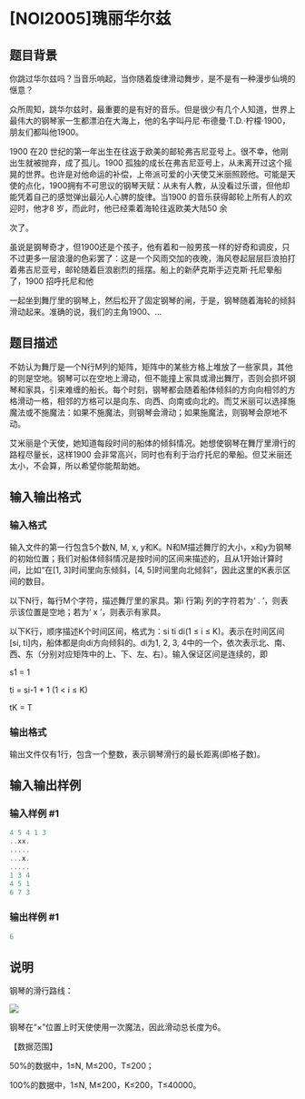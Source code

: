 # [NOI2005]瑰丽华尔兹

## 题目背景

你跳过华尔兹吗？当音乐响起，当你随着旋律滑动舞步，是不是有一种漫步仙境的惬意？

众所周知，跳华尔兹时，最重要的是有好的音乐。但是很少有几个人知道，世界上最伟大的钢琴家一生都漂泊在大海上，他的名字叫丹尼·布德曼·T.D.·柠檬·1900，朋友们都叫他1900。

1900 在20 世纪的第一年出生在往返于欧美的邮轮弗吉尼亚号上。很不幸，他刚出生就被抛弃，成了孤儿。1900 孤独的成长在弗吉尼亚号上，从未离开过这个摇晃的世界。也许是对他命运的补偿，上帝派可爱的小天使艾米丽照顾他。可能是天使的点化，1900拥有不可思议的钢琴天赋：从未有人教，从没看过乐谱，但他却能凭着自己的感觉弹出最沁人心脾的旋律。当1900 的音乐获得邮轮上所有人的欢迎时，他才8 岁，而此时，他已经乘着海轮往返欧美大陆50 余

次了。

虽说是钢琴奇才，但1900还是个孩子，他有着和一般男孩一样的好奇和调皮，只不过更多一层浪漫的色彩罢了：这是一个风雨交加的夜晚，海风卷起层层巨浪拍打着弗吉尼亚号，邮轮随着巨浪剧烈的摇摆。船上的新萨克斯手迈克斯·托尼晕船了，1900 招呼托尼和他

一起坐到舞厅里的钢琴上，然后松开了固定钢琴的闸，于是，钢琴随着海轮的倾斜滑动起来。准确的说，我们的主角1900、…

## 题目描述

不妨认为舞厅是一个N行M列的矩阵，矩阵中的某些方格上堆放了一些家具，其他的则是空地。钢琴可以在空地上滑动，但不能撞上家具或滑出舞厅，否则会损坏钢琴和家具，引来难缠的船长。每个时刻，钢琴都会随着船体倾斜的方向向相邻的方格滑动一格，相邻的方格可以是向东、向西、向南或向北的。而艾米丽可以选择施魔法或不施魔法：如果不施魔法，则钢琴会滑动；如果施魔法，则钢琴会原地不动。

艾米丽是个天使，她知道每段时间的船体的倾斜情况。她想使钢琴在舞厅里滑行的路程尽量长，这样1900 会非常高兴，同时也有利于治疗托尼的晕船。但艾米丽还太小，不会算，所以希望你能帮助她。

## 输入输出格式

### 输入格式

输入文件的第一行包含5个数N, M, x, y和K。N和M描述舞厅的大小，x和y为钢琴的初始位置；我们对船体倾斜情况是按时间的区间来描述的，且从1开始计算时间，比如“在[1, 3]时间里向东倾斜，[4, 5]时间里向北倾斜”，因此这里的K表示区间的数目。

以下N行，每行M个字符，描述舞厅里的家具。第i 行第j 列的字符若为‘ . ’，则表示该位置是空地；若为‘ x ’，则表示有家具。

以下K行，顺序描述K个时间区间，格式为：si ti di(1 ≤ i ≤ K)。表示在时间区间[si, ti]内，船体都是向di方向倾斜的。di为1, 2, 3, 4中的一个，依次表示北、南、西、东（分别对应矩阵中的上、下、左、右）。输入保证区间是连续的，即

s1 = 1

ti = si-1 + 1 (1 < i ≤ K)

tK = T

### 输出格式

输出文件仅有1行，包含一个整数，表示钢琴滑行的最长距离(即格子数)。

## 输入输出样例

### 输入样例 #1

```cpp
4 5 4 1 3
..xx.
.....
...x.
.....
1 3 4
4 5 1
6 7 3
```


### 输出样例 #1

```cpp
6
```


## 说明

钢琴的滑行路线：

![](https://cdn.luogu.com.cn/upload/pic/1307.png)

钢琴在“×”位置上时天使使用一次魔法，因此滑动总长度为6。

【数据范围】

50%的数据中，1≤N, M≤200，T≤200；

100%的数据中，1≤N, M≤200，K≤200，T≤40000。

